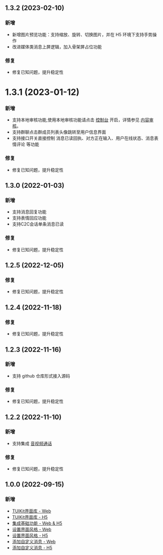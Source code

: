## 1.3.2 (2023-02-10)
### 新增
- 新增图片预览功能：支持缩放、旋转、切换图片，并在 H5 环境下支持手势操作
- 改进媒体类消息上屏逻辑，加入骨架屏占位功能
### 修复
- 修复已知问题，提升稳定性

# 1.3.1 (2023-01-12)
### 新增
- 支持本地审核功能,使用本地审核功能请点击 [控制台](https://console.cloud.tencent.com/im/local-audit-setting) 开启，详情参见 [内容审核](https://cloud.tencent.com/document/product/269/79139)。
- 支持群聊点击群成员列表头像跳转至用户信息界面
- 支持接口开关直接控制 消息已读回执、对方正在输入、用户在线状态、消息表情评论 等功能
### 修复
- 修复已知问题，提升稳定性

## 1.3.0 (2022-01-03)
### 新增
- 支持消息回复功能
- 支持表情回应功能
- 支持C2C会话单条消息已读 
### 修复
- 修复已知问题，提升稳定性

## 1.2.5 (2022-12-05)
### 修复
- 修复已知问题，提升稳定性

## 1.2.4 (2022-11-18)
### 修复
- 修复已知问题，提升稳定性

## 1.2.3 (2022-11-16)
### 新增
- 支持 github 仓库形式接入源码
### 修复
- 修复已知问题，提升稳定性


## 1.2.2 (2022-11-10)

### 新增
- 支持集成 [音视频通话](https://cloud.tencent.com/document/product/269/79861)
### 修复
- 修复已知问题，提升稳定性

## 1.0.0 (2022-09-15)

### 新增
- [TUIKit界面库 - Web](https://cloud.tencent.com/document/product/269/79737)
- [TUIKit界面库 - H5](https://cloud.tencent.com/document/product/269/79738)
- [集成基础功能 - Web & H5](https://cloud.tencent.com/document/product/269/68493)
- [设置界面风格 - Web](https://cloud.tencent.com/document/product/269/79113)
- [设置界面风格 - H5](https://cloud.tencent.com/document/product/269/79836)
- [添加自定义消息 - Web](https://cloud.tencent.com/document/product/269/79115)
- [添加自定义消息 - H5](https://cloud.tencent.com/document/product/269/79837)